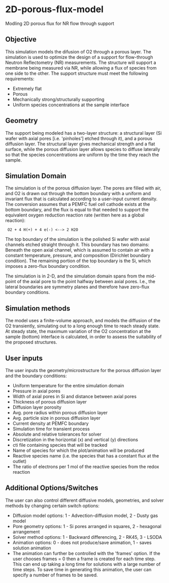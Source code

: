 # 2D-porous-flux-model
Modling 2D porous flux for NR flow through support

## Objective
This simulation models the difusion of O2 through a porous layer. 
The simulation is used to optimize the design of a support for 
flow-through Neutron Reflectometry (NR) measurements. The structure 
will support a membrane being measured via NR, while allowing a 
flux of species from one side to the other. The support structure 
must meet the following requirements:
* Extremely flat
* Porous
* Mechanically strong/structurally supporting
* Uniform species concentrations at the sample interface

## Geometry
The support being modeled has a two-layer structure: a structural 
layer (Si wafer with axial pores [i.e. 'pinholes'] etched through 
it), and a porous diffusion layer.  The structural layer gives
mechanical strength and a flat surface, while the porous diffusion
layer allows species to diffuse laterally so that the species 
concentrations are uniform by the time they reach the sample.

## Simulation Domain
The simulation is of the porous diffusion layer.
The pores are filled with air, and O2 is drawn out through the 
bottom boundary with a uniform and invariant flux that is 
calculated according to a user-input current density.  The conversion
assumes that a PEMFC fuel cell cathode exists at the bottom boundary,
and the flux is equal to that needed to support the equivalent oxygen
reduction reaction rate (written here as a global reaction):

     O2 + 4 H(+) + 4 e(-) <--> 2 H2O

The top boundary of the simulation is the polished Si wafer with axial
channels etched straight through it.  This boundary has two domains: 
Beneath the open axial channel, which is assumed to contain air with a 
constant temperature, pressure, and composition (Dirichlet boundary 
condition). The remaining portion of the top boundary is the Si, which 
imposes a zero-flux boundary condition.

The simulation is in 2-D, and the simulation domain spans from the 
mid-point of the axial pore to the point halfway between axial pores.
I.e., the lateral boundaries are symmetry planes and therefore have 
zero-flux boundary conditions.

## Simulation methods
The model uses a finite-volume approach, and models the diffusion of 
the O2 transiently, simulating out to a long enough time to reach 
steady state. At steady state, the maximum variation of the O2 
concentration at the sample (bottom) interface is calculated, in 
order to assess the suitability of the proposed structures.

## User inputs
The user inputs the geometry/microstructure for the porous diffusion 
layer and the boundary conditions:
* Uniform temperature for the entire simulation domain
* Pressure in axial pores
* Width of axial pores in Si and distance between axial pores
* Thickness of porous diffusion layer
* Diffusion layer porosity
* Avg. pore radius within porous diffusion layer
* Avg. particle size in porous diffusion layer
* Current density at PEMFC boundary
* Simulation time for transient process
* Absolute and relative tolerances for solver
* Discretization in the horizontal (x) and vertical (y) directions
* cti file containing species that will be tracked
* Name of species for which the plot/animation will be produced
* Reactive species name (i.e. the species that has a constant flux at the outlet)
* The ratio of electrons per 1 mol of the reactive species from the redox reaction

## Additional Options/Switches
The user can also control different diffusive models, geometries, 
and solver methods by changing certain switch options:

* Diffusion model options: 1 - Advection-diffusion model, 2 - Dusty gas model
* Pore geometry options: 1 - Si pores arranged in squares, 2 - hexagonal arrangement
* Solver method options: 1 - Backward differencing, 2 - RK45, 3 - LSODA
* Animation options: 0 - does not produce/save animation, 1 - saves solution animation
* The animation can further be controlled with the 'frames' option. If the user 
chooses frames = 0 then a frame is created for each time step. This can end up 
taking a long time for solutions with a large number of time steps. To save time
 in generating this animation, the user can specify a number of frames to be saved.
